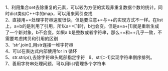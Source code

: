 1、利用集合set去除重复的元素，可以较为方便的实现非重复数据个数的统计。同时dict类似C++中的map，可以用来索引查找     
2、直接用+=处理字符串速度很快，但是要注意+=与=+的实现方式不一样。在list上，a=b的是利用了引用，所以a+=[1]时，b也会变。但是a=a+[1]就是重新生成了一个新对象，b不会变。如果a b是整数或者字符串，那么+=和=+几乎一致，不需要考虑拷贝和引用的区别   
3、‘str’.join(),用str连接一堆字符串   
4、可以在表达式内部使用for in 循环   
5、str.strip(),去除字符串头尾部指定字符   
6、str[::-1]实现字符串倒序排列。   
7、善用字符串处理问题，可以用list管理多个字符串    


